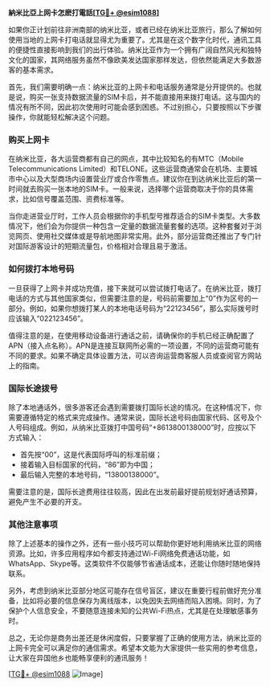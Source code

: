 **納米比亞上网卡怎麽打電話[[TG💪+ @esim1088](https://t.me/s/esim1088)]**

如果你正计划前往非洲南部的纳米比亚，或者已经在纳米比亚旅行，那么了解如何使用当地的上网卡打电话就显得尤为重要了。尤其是在这个数字化时代，通讯工具的便捷性直接影响到我们的出行体验。纳米比亚作为一个拥有广阔自然风光和独特文化的国家，其网络服务虽然不像欧美发达国家那样发达，但依然能满足大多数游客的基本需求。

首先，我们需要明确一点：纳米比亚的上网卡和电话服务通常是分开提供的。也就是说，购买一张支持数据流量的SIM卡后，并不能直接用来拨打电话。这与国内的情况有所不同，因此初次使用时可能会感到困惑。不过别担心，只要按照以下步骤操作，你就能轻松解决这个问题。

### 购买上网卡

在纳米比亚，各大运营商都有自己的网点，其中比较知名的有MTC（Mobile Telecommunications Limited）和TELONE。这些运营商通常会在机场、主要城市中心以及大型商场内设置营业厅或合作零售点。建议你在到达纳米比亚后的第一时间就去购买一张本地的SIM卡。一般来说，选择哪个运营商取决于你的具体需求，比如信号覆盖范围、资费标准等。

当你走进营业厅时，工作人员会根据你的手机型号推荐适合的SIM卡类型。大多数情况下，他们会为你提供一种包含一定量的数据流量套餐的选项。这种套餐对于浏览网页、使用社交媒体或是导航地图非常实用。此外，部分运营商还推出了专门针对国际游客设计的短期流量包，价格相对合理且易于激活。

### 如何拨打本地号码

一旦获得了上网卡并成功充值，接下来就可以尝试拨打电话了。在纳米比亚，拨打电话的方式与其他国家类似，但需要注意的是，号码前需要加上“0”作为区号的一部分。例如，如果你想拨打某人的本地电话号码为“22123456”，那么实际拨号时应该输入“022123456”。

值得注意的是，在使用移动设备进行通话之前，请确保你的手机已经正确配置了APN（接入点名称）。APN是连接互联网所必需的一项设置，不同的运营商可能有不同的要求。如果不确定具体设置方法，可以咨询运营商客服人员或查阅官方网站上的指南。

### 国际长途拨号

除了本地通话外，很多游客还会遇到需要拨打国际长途的情况。在这种情况下，你需要遵循特定的格式来完成操作。通常来说，国际长途号码由国家代码、区号及个人号码组成。例如，从纳米比亚拨打中国号码“+8613800138000”时，应按以下方式输入：

- 首先按“00”，这是代表国际呼叫的标准前缀；
- 接着输入目标国家的代码，“86”即为中国；
- 最后输入完整的本地号码，“13800138000”。

需要注意的是，国际长途费用往往较高，因此在出发前最好提前规划好通话预算，避免产生不必要的开支。

### 其他注意事项

除了上述基本的操作之外，还有一些小技巧可以帮助你更好地利用纳米比亚的网络资源。比如，许多应用程序如今都支持通过Wi-Fi网络免费通话功能，如WhatsApp、Skype等。这类软件不仅能够节省通话成本，还能让你随时随地保持联系。

另外，考虑到纳米比亚部分地区可能存在信号盲区，建议在重要行程前做好充分准备，比如将必要的信息保存为离线版本，以免因失去网络而陷入困境。同时，为了保护个人信息安全，不要随意连接未知的公共Wi-Fi热点，尤其是在处理敏感事务时。

总之，无论你是商务出差还是休闲度假，只要掌握了正确的使用方法，纳米比亚的上网卡完全可以满足你的通信需求。希望本文能为大家提供一些实用的参考信息，让大家在异国他乡也能畅享便利的通讯服务！

[[TG💪+ @esim1088](https://t.me/s/esim1088) ![Image](https://i.postimg.cc/4NQfJmqS/Snipaste-2025-05-13-00-14-12.png)]